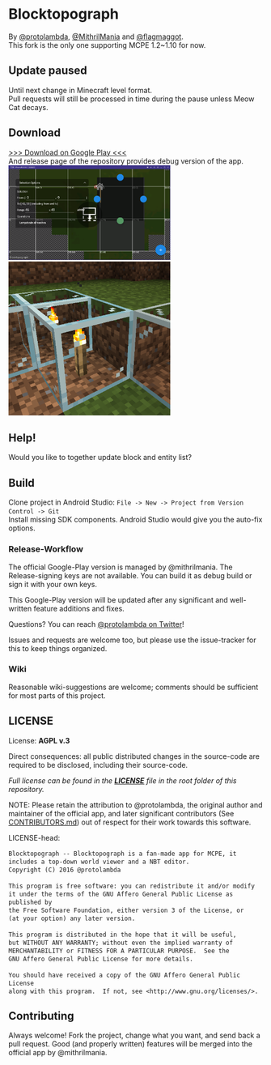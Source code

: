 # Blocktopograph

By [@protolambda](https://github.com/protolambda), [@MithrilMania](https://github.com/MithrilMania) and
[@flagmaggot](https://github.com/flagmaggot).  
This fork is the only one supporting MCPE 1.2~1.10 for now.

## Update paused
Until next change in Minecraft level format.  
Pull requests will still be processed in time during the pause unless Meow Cat decays.  

## Download
[>>> Download on Google Play <<<](https://play.google.com/store/apps/details?id=rbq2012.blocktopograph)  
And release page of the repository provides debug version of the app.  
<img src="arts/scr02.png" alt="screenshot" width="320"/>
<img src="arts/scr03.png" alt="screenshot" width="320"/>

## Help!
Would you like to together update block and entity list?  

## Build

Clone project in Android Studio: `File -> New -> Project from Version Control -> Git`  
Install missing SDK components. Android Studio would give you the auto-fix options.  

### Release-Workflow

The official Google-Play version is managed by @mithrilmania. The Release-signing keys are not available.
You can build it as debug build or sign it with your own keys.

This Google-Play version will be updated after any significant and well-written feature additions and fixes.

Questions? You can reach [@protolambda on Twitter](https://twitter.com/protolambda)!

Issues and requests are welcome too, but please use the issue-tracker for this to keep things organized.


### Wiki

Reasonable wiki-suggestions are welcome; comments should be sufficient for most parts of this project.


## LICENSE

License: **AGPL v.3**

Direct consequences: all public distributed changes in the source-code
 are required to be disclosed, including their source-code.

*Full license can be found in the [**LICENSE**](LICENSE) file in the root folder of this repository.*

NOTE: Please retain the attribution to @protolambda, the original author
 and maintainer of the official app, and later significant contributors (See [CONTRIBUTORS.md](CONTRIBUTORS.md))
 out of respect for their work towards this software.

LICENSE-head:

    Blocktopograph -- Blocktopograph is a fan-made app for MCPE, it includes a top-down world viewer and a NBT editor.
    Copyright (C) 2016 @protolambda

    This program is free software: you can redistribute it and/or modify
    it under the terms of the GNU Affero General Public License as published by
    the Free Software Foundation, either version 3 of the License, or
    (at your option) any later version.

    This program is distributed in the hope that it will be useful,
    but WITHOUT ANY WARRANTY; without even the implied warranty of
    MERCHANTABILITY or FITNESS FOR A PARTICULAR PURPOSE.  See the
    GNU Affero General Public License for more details.

    You should have received a copy of the GNU Affero General Public License
    along with this program.  If not, see <http://www.gnu.org/licenses/>.



## Contributing

Always welcome! Fork the project, change what you want, and send back a pull request.
Good (and properly written) features will be merged into the official app by @mithrilmania.
